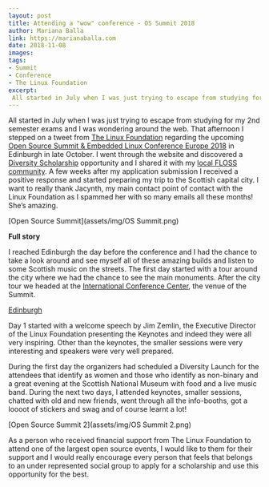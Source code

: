 ```yaml
---
layout: post
title: Attending a "wow" conference - OS Summit 2018
author: Mariana Balla
link: https://marianaballa.com
date: 2018-11-08
images: 
tags:
- Summit
- Conference
- The Linux Foundation
excerpt:
 All started in July when I was just trying to escape from studying for my 2nd semester exams and I was wondering around the web. That afternoon I stepped on a tweet from [The Linux Foundation]( https://www.linuxfoundation.org/) regarding the upcoming [Open Source Summit & Embedded Linux Conference Europe 2018]( https://events.linuxfoundation.org/events/open-source-summit-europe-2018/) in Edinburgh in late October. I went through the website and discovered a [Diversity Scholarship]( https://events.linuxfoundation.org/events/automotive-linux-summit-2018/attend/diversity-inclusion/) opportunity […]
---
```


All started in July when I was just trying to escape from studying for my 2nd semester exams and I was wondering around the web. That afternoon I stepped on a tweet from [The Linux Foundation]( https://www.linuxfoundation.org/) regarding the upcoming [Open Source Summit & Embedded Linux Conference Europe 2018]( https://events.linuxfoundation.org/events/open-source-summit-europe-2018/) in Edinburgh in late October. I went through the website and discovered a [Diversity Scholarship]( https://events.linuxfoundation.org/events/automotive-linux-summit-2018/attend/diversity-inclusion/) opportunity and I shared it with my [local FLOSS community]( https://forum.openlabs.cc/t/open-source-summit-europe-2018-edinburgh-uk/1254). 
A few weeks after my application submission I received a positive response and started preparing my trip to the Scottish capital city.  I want to really thank Jacynth, my main contact point of contact with the Linux Foundation as I spammed her with so many emails all these months! She’s amazing.

[Open Source Summit](assets/img/OS Summit.png)


**Full story**

I reached Edinburgh the day before the conference and I had the chance to take a look around and see myself all of these amazing builds and listen to some Scottish music on the streets. The first day started with a tour around the city where we had the chance to see the main monuments. After the city tour we headed at the [International Conference Center](https://www.eicc.co.uk/), the venue of the Summit. 

[Edinburgh](assets/img/Edinburgh.png)

Day 1 started with a welcome speech by Jim Zemlin, the Executive Director of the Linux Foundation presenting the Keynotes and indeed they were all very inspiring. Other than the keynotes, the smaller sessions were very interesting and speakers were very well prepared. 


During the first day the organizers had scheduled a Diversity Launch for the attendees that identify as women and those who identify as non-binary and a great evening at the Scottish National Museum with food and a live music band.
During the next two days, I attended keynotes, smaller sessions, chatted with old and new friends, went through all the info-booths, got a loooot of stickers and swag and of course learnt a lot! 

[Open Source Summit 2](assets/img/OS Summit 2.png)


As a person who received financial support from The Linux Foundation to attend one of the largest open source events, I would like to them for their support and I would really encourage every person that feels that belongs to an under represented social group to apply for a scholarship and use this opportunity for the best. 

